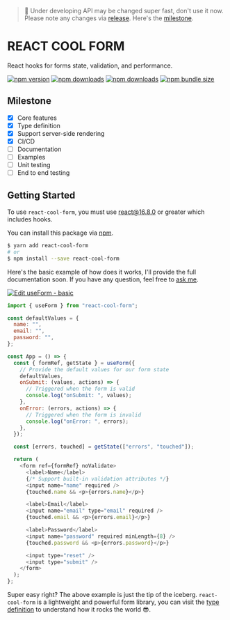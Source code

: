 > 🚨 Under developing API may be changed super fast, don't use it now. Please note any changes via [release](https://github.com/wellyshen/react-cool-form/releases). Here's the [milestone](#milestone).

# <b>REACT COOL FORM</b>

React hooks for forms state, validation, and performance.

[![npm version](https://img.shields.io/npm/v/react-cool-form?style=flat-square)](https://www.npmjs.com/package/react-cool-form)
[![npm downloads](https://img.shields.io/npm/dm/react-cool-form?style=flat-square)](https://www.npmtrends.com/react-cool-form)
[![npm downloads](https://img.shields.io/npm/dt/react-cool-form?style=flat-square)](https://www.npmtrends.com/react-cool-form)
[![npm bundle size](https://img.shields.io/bundlephobia/minzip/react-cool-form?style=flat-square)](https://bundlephobia.com/result?p=react-cool-form)

## Milestone

- [x] Core features
- [x] Type definition
- [x] Support server-side rendering
- [x] CI/CD
- [ ] Documentation
- [ ] Examples
- [ ] Unit testing
- [ ] End to end testing

## Getting Started

To use `react-cool-form`, you must use react@16.8.0 or greater which includes hooks.

You can install this package via [npm](https://www.npmjs.com/package/react-cool-form).

```bash
$ yarn add react-cool-form
# or
$ npm install --save react-cool-form
```

Here's the basic example of how does it works, I'll provide the full documentation soon. If you have any question, feel free to [ask me](https://github.com/wellyshen/react-cool-form/issues/new?template=question.md).

[![Edit useForm - basic](https://codesandbox.io/static/img/play-codesandbox.svg)](https://codesandbox.io/s/react-cool-form-basic-gb0dj?fontsize=14&hidenavigation=1&theme=dark)

```javascript
import { useForm } from "react-cool-form";

const defaultValues = {
  name: "",
  email: "",
  password: "",
};

const App = () => {
  const { formRef, getState } = useForm({
    // Provide the default values for our form state
    defaultValues,
    onSubmit: (values, actions) => {
      // Triggered when the form is valid
      console.log("onSubmit: ", values);
    },
    onError: (errors, actions) => {
      // Triggered when the form is invalid
      console.log("onError: ", errors);
    },
  });

  const [errors, touched] = getState(["errors", "touched"]);

  return (
    <form ref={formRef} noValidate>
      <label>Name</label>
      {/* Support built-in validation attributes */}
      <input name="name" required />
      {touched.name && <p>{errors.name}</p>}

      <label>Email</label>
      <input name="email" type="email" required />
      {touched.email && <p>{errors.email}</p>}

      <label>Password</label>
      <input name="password" required minLength={8} />
      {touched.password && <p>{errors.password}</p>}

      <input type="reset" />
      <input type="submit" />
    </form>
  );
};
```

Super easy right? The above example is just the tip of the iceberg. `react-cool-form` is a lightweight and powerful form library, you can visit the [type definition](https://github.com/wellyshen/react-cool-form/blob/master/src/types/react-cool-form.d.ts) to understand how it rocks the world 😎.
